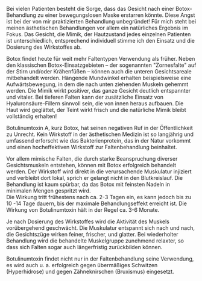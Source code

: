 Bei vielen Patienten besteht die Sorge, dass das Gesicht nach einer Botox-Behandlung zu einer bewegungslosen Maske erstarren könnte. Diese Angst ist bei der von mir praktizierten Behandlung unbegründet! Für mich steht bei meinen ästhetischen Behandlungen vor allem ein natürliches Ergebnis im Fokus. Das Gesicht, die Mimik, der Hautzustand jedes einzelnen Patienten ist unterschiedlich, entsprechend individuell stimme ich den Einsatz und die Dosierung des Wirkstoffes ab. 

Botox findet heute für weit mehr Faltentypen Verwendung als früher. Neben den klassischen Botox-Einsatzgebieten – der sogenannten "Zornesfalte" auf der Stirn und/oder Krähenfüßen – können auch die unteren Gesichtsareale mitbehandelt werden. Hängende Mundwinkel erhalten beispielsweise eine Aufwärtsbewegung, in dem die nach unten ziehenden Muskeln gehemmt werden. Die Mimik wirkt positiver, das ganze Gesicht deutlich entspannter und vitaler. Bei tieferen Falten kann der zusätzliche Einsatz von Hyaluronsäure-Fillern sinnvoll sein, die von innen heraus aufbauen. Die Haut wird geglättet, der Teint wirkt frisch und die natürliche Mimik bleibt vollständig erhalten!

Botulinumtoxin A, kurz Botox, hat seinen negativen Ruf in der Öffentlichkeit zu Unrecht. Kein Wirkstoff in der ästhetischen Medizin ist so langjährig und umfassend erforscht wie das Bakterienprotein, das in der Natur vorkommt und einen hocheffektiven Wirkstoff zur Faltenbehandlung beinhaltet.

Vor allem mimische Falten, die durch starke Beanspruchung diverser Gesichtsmuskeln entstehen, können mit Botox erfolgreich behandelt werden. Der Wirkstoff wird direkt in die verursachende Muskulatur injiziert und verbleibt dort lokal, sprich er gelangt nicht in den Blutkreislauf. Die Behandlung ist kaum spürbar, da das Botox mit feinsten Nadeln in minimalen Mengen gespritzt wird.  
Die Wirkung tritt frühestens nach ca. 2-3 Tagen ein, es kann jedoch bis zu 10 -14 Tage dauern, bis der maximale Behandlungseffekt erreicht ist. Die Wirkung von Botulinumtoxin hält in der Regel ca. 3-6 Monate.

Je nach Dosierung des Wirkstoffes wird die Aktivität des Muskels vorübergehend geschwächt. Die Muskulatur entspannt sich nach und nach, die Gesichtszüge wirken feiner, frischer, und glatter. Bei wiederholter Behandlung wird die behandelte Muskelgruppe zunehmend relaxter, so dass sich Falten sogar auch längerfristig zurückbilden können. 

Botulinumtoxin findet nicht nur in der Faltenbehandlung seine Verwendung, es wird auch u. a. erfolgreich gegen übermäßiges Schwitzen (Hyperhidrose) und gegen Zähneknirschen (Bruxismus) eingesetzt.
